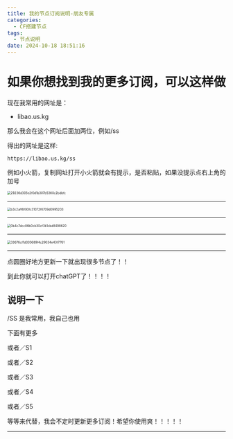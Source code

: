 ```yaml
---
title: 我的节点订阅说明-朋友专属
categories:
  - CF搭建节点
tags:
  - 节点说明
date: 2024-10-18 18:51:16
---
```


# 如果你想找到我的更多订阅，可以这样做

现在我常用的网址是：

* libao.us.kg

那么我会在这个网址后面加两位，例如/ss

得出的网址是这样:

```
https://libao.us.kg/ss
```

例如小火箭，复制网址打开小火箭就会有提示，是否粘贴，如果没提示点右上角的加号

<img src="https://app.fekepj.com/list-tu/2024/10/18/be2e10e75f7dfe552af65b4c5cd120ab.jpg" alt="29236d305e2f0d1b307b5360c2bdbfc" style="zoom:50%;" />

---

<img src="https://app.fekepj.com/list-tu/2024/10/18/f2ffaa5dabaf163f43d80ee8b3105865.jpg" alt="b3c2aff6f00fc31072f6709d0995203" style="zoom:50%;" />

---

<img src="https://app.fekepj.com/list-tu/2024/10/18/a9e23f43ca0a31942c2f9d55537b0f78.jpg" alt="0b4c7dcc86b0cb30cf3b1cbd8498620" style="zoom:50%;" />

---

<img src="https://app.fekepj.com/list-tu/2024/10/18/dbd74e3305f23f6d4e56f740fb81a8c5.jpg" alt="33676cf1d035689f4c29034e43f7761" style="zoom:50%;" />

---

点圆圈好地方更新一下就出现很多节点了！！

到此你就可以打开chatGPT了！！！！

## 说明一下

/SS 是我常用，我自己也用

下面有更多

或者／S1

或者／S2

或者／S3

或者／S4

或者／S5

等等来代替，我会不定时更新更多订阅！希望你使用爽！！！！！

---

